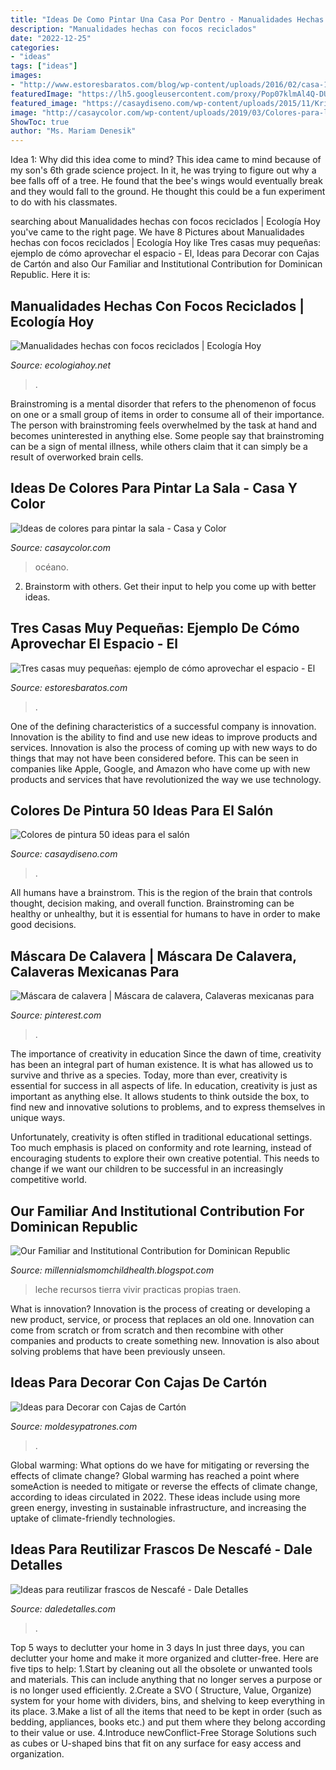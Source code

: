 ```yaml
---
title: "Ideas De Como Pintar Una Casa Por Dentro - Manualidades Hechas Con Focos Reciclados"
description: "Manualidades hechas con focos reciclados"
date: "2022-12-25"
categories:
- "ideas"
tags: ["ideas"]
images:
- "http://www.estoresbaratos.com/blog/wp-content/uploads/2016/02/casa-1.jpg"
featuredImage: "https://lh5.googleusercontent.com/proxy/Pop07klmAl4Q-DUlb_UvADzZvakmsAM8fiHzWVGYpeep2SZtUgJPdVRJJEIy4pERa25rOGojM7k9wiEVnCiFB4-ZL-8=w1200-h630-n-k-no-nu"
featured_image: "https://casaydiseno.com/wp-content/uploads/2015/11/Kristina-Wolf-salon-pared-pintada-amarillo.jpeg"
image: "http://casaycolor.com/wp-content/uploads/2019/03/Colores-para-la-sala6-728x1092.jpg"
ShowToc: true
author: "Ms. Mariam Denesik"
---
```



Idea 1: Why did this idea come to mind?
This idea came to mind because of my son's 6th grade science project. In it, he was trying to figure out why a bee falls off of a tree. He found that the bee's wings would eventually break and they would fall to the ground. He thought this could be a fun experiment to do with his classmates.

	

		
searching about Manualidades hechas con focos reciclados | Ecología Hoy you've came to the right page. We have 8 Pictures about Manualidades hechas con focos reciclados | Ecología Hoy like Tres casas muy pequeñas: ejemplo de cómo aprovechar el espacio - El, Ideas para Decorar con Cajas de Cartón and also Our Familiar and Institutional Contribution for Dominican Republic. Here it is:
		
    
## Manualidades Hechas Con Focos Reciclados | Ecología Hoy

<img loading=lazy src="http://ecologiahoy.net/wp-content/uploads/2017/03/reciclando_bombillas_1.jpg" onerror="this.onerror=null;this.src='https://tse4.mm.bing.net/th?id=OIP.XSI_Uznp33IryK9vupi2WQHaHo&amp;pid=15.1';" alt="Manualidades hechas con focos reciclados | Ecología Hoy">

_Source: ecologiahoy.net_

>. 

	

Brainstroming is a mental disorder that refers to the phenomenon of focus on one or a small group of items in order to consume all of their importance. The person with brainstroming feels overwhelmed by the task at hand and becomes uninterested in anything else. Some people say that brainstroming can be a sign of mental illness, while others claim that it can simply be a result of overworked brain cells.

    
## Ideas De Colores Para Pintar La Sala - Casa Y Color

<img loading=lazy src="http://casaycolor.com/wp-content/uploads/2019/03/Colores-para-la-sala6-728x1092.jpg" onerror="this.onerror=null;this.src='https://tse1.mm.bing.net/th?id=OIP.up6czGHocA4eQWPYTalr-gHaLH&amp;pid=15.1';" alt="Ideas de colores para pintar la sala - Casa y Color">

_Source: casaycolor.com_

>océano. 

	

2. Brainstorm with others. Get their input to help you come up with better ideas.

    
## Tres Casas Muy Pequeñas: Ejemplo De Cómo Aprovechar El Espacio - El

<img loading=lazy src="http://www.estoresbaratos.com/blog/wp-content/uploads/2016/02/casa-1.jpg" onerror="this.onerror=null;this.src='https://tse4.mm.bing.net/th?id=OIP.0tTPqqCGWXtKlKbEtpflHgHaLH&amp;pid=15.1';" alt="Tres casas muy pequeñas: ejemplo de cómo aprovechar el espacio - El">

_Source: estoresbaratos.com_

>. 

	

One of the defining characteristics of a successful company is innovation. Innovation is the ability to find and use new ideas to improve products and services. Innovation is also the process of coming up with new ways to do things that may not have been considered before. This can be seen in companies like Apple, Google, and Amazon who have come up with new products and services that have revolutionized the way we use technology.

    
## Colores De Pintura 50 Ideas Para El Salón

<img loading=lazy src="https://casaydiseno.com/wp-content/uploads/2015/11/Kristina-Wolf-salon-pared-pintada-amarillo.jpeg" onerror="this.onerror=null;this.src='https://tse2.mm.bing.net/th?id=OIP.7xqnLzO05ujYtIWSNfsF-QHaHa&amp;pid=15.1';" alt="Colores de pintura 50 ideas para el salón">

_Source: casaydiseno.com_

>. 

	

All humans have a brainstrom. This is the region of the brain that controls thought, decision making, and overall function. Brainstroming can be healthy or unhealthy, but it is essential for humans to have in order to make good decisions.

    
## Máscara De Calavera | Máscara De Calavera, Calaveras Mexicanas Para

<img loading=lazy src="https://i.pinimg.com/736x/4d/d6/ea/4dd6eaccae3a5294d1ea0a9307815e09.jpg" onerror="this.onerror=null;this.src='https://tse1.mm.bing.net/th?id=OIP.HS7isCkscv276RQAmr29ewHaJ6&amp;pid=15.1';" alt="Máscara de calavera | Máscara de calavera, Calaveras mexicanas para">

_Source: pinterest.com_

>. 

	

The importance of creativity in education
Since the dawn of time, creativity has been an integral part of human existence. It is what has allowed us to survive and thrive as a species. Today, more than ever, creativity is essential for success in all aspects of life.
In education, creativity is just as important as anything else. It allows students to think outside the box, to find new and innovative solutions to problems, and to express themselves in unique ways.

Unfortunately, creativity is often stifled in traditional educational settings. Too much emphasis is placed on conformity and rote learning, instead of encouraging students to explore their own creative potential. This needs to change if we want our children to be successful in an increasingly competitive world.

    
## Our Familiar And Institutional Contribution For Dominican Republic

<img loading=lazy src="https://lh5.googleusercontent.com/proxy/Pop07klmAl4Q-DUlb_UvADzZvakmsAM8fiHzWVGYpeep2SZtUgJPdVRJJEIy4pERa25rOGojM7k9wiEVnCiFB4-ZL-8=w1200-h630-n-k-no-nu" onerror="this.onerror=null;this.src='https://tse1.mm.bing.net/th?id=OIP.aQYIejp2H6Q84EEtl4pUgwHaFj&amp;pid=15.1';" alt="Our Familiar and Institutional Contribution for Dominican Republic">

_Source: millennialsmomchildhealth.blogspot.com_

>leche recursos tierra vivir practicas propias traen. 

	

What is innovation?
Innovation is the process of creating or developing a new product, service, or process that replaces an old one. Innovation can come from scratch or from scratch and then recombine with other companies and products to create something new. Innovation is also about solving problems that have been previously unseen.

    
## Ideas Para Decorar Con Cajas De Cartón

<img loading=lazy src="https://moldesypatrones.com/wp-content/uploads/cajas-carton-4.jpg" onerror="this.onerror=null;this.src='https://tse4.mm.bing.net/th?id=OIP.CDeI5g1spkQpdFm3U1wIPQHaKW&amp;pid=15.1';" alt="Ideas para Decorar con Cajas de Cartón">

_Source: moldesypatrones.com_

>. 

	

Global warming: What options do we have for mitigating or reversing the effects of climate change?
Global warming has reached a point where someAction is needed to mitigate or reverse the effects of climate change, according to ideas circulated in 2022. These ideas include using more green energy, investing in sustainable infrastructure, and increasing the uptake of climate-friendly technologies.

    
## Ideas Para Reutilizar Frascos De Nescafé - Dale Detalles

<img loading=lazy src="https://i2.wp.com/www.daledetalles.com/wp-content/uploads/2018/01/frascos-de-nescafe-decorados5.jpg?resize=564%2C752" onerror="this.onerror=null;this.src='https://tse1.mm.bing.net/th?id=OIP.HIT2szQp3OfVJ23Kbz8dyAHaJ4&amp;pid=15.1';" alt="Ideas para reutilizar frascos de Nescafé - Dale Detalles">

_Source: daledetalles.com_

>. 

	

Top 5 ways to declutter your home in 3 days
In just three days, you can declutter your home and make it more organized and clutter-free. Here are five tips to help:
1.Start by cleaning out all the obsolete or unwanted tools and materials. This can include anything that no longer serves a purpose or is no longer used efficiently.
2.Create a SVO ( Structure, Value, Organize) system for your home with dividers, bins, and shelving to keep everything in its place.
3.Make a list of all the items that need to be kept in order (such as bedding, appliances, books etc.) and put them where they belong according to their value or use.
4.Introduce newConflict-Free Storage Solutions such as cubes or U-shaped bins that fit on any surface for easy access and organization.      
